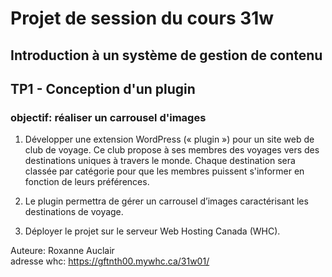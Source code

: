 # Projet de session du cours 31w

## Introduction à un système de gestion de contenu

## TP1 - Conception d'un plugin

### objectif: réaliser un carrousel d'images
1. Développer une extension WordPress (« plugin ») pour un site web de club de voyage. Ce club propose à ses membres des voyages vers des destinations uniques à travers le monde. Chaque destination sera classée par catégorie pour que les membres puissent s'informer en fonction de leurs préférences.

2. Le plugin permettra de gérer un carrousel d’images caractérisant les destinations de voyage.

3. Déployer le projet sur le serveur Web Hosting Canada (WHC).

Auteure: Roxanne Auclair  
adresse whc: https://gftnth00.mywhc.ca/31w01/
